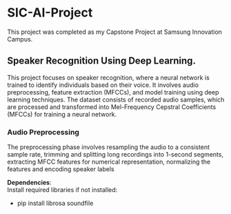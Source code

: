 # SIC-AI-Project

This project was completed as my Capstone Project at Samsung Innovation Campus.

## Speaker Recognition Using Deep Learning.
This project focuses on speaker recognition, where a neural network is trained to identify individuals based on their voice. It involves audio preprocessing, feature extraction (MFCCs), and model training using deep learning techniques.
The dataset consists of recorded audio samples, which are processed and transformed into Mel-Frequency Cepstral Coefficients (MFCCs) for training a neural network.

### Audio Preprocessing
The preprocessing phase involves resampling the audio to a consistent sample rate, trimming and splitting long recordings into 1-second segments, extracting MFCC features for numerical representation, normalizing the features and encoding speaker labels

**Dependencies**:  
Install required libraries if not installed:
+ pip install librosa soundfile
